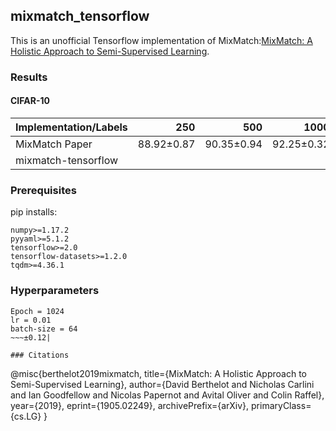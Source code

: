 ## mixmatch_tensorflow
This is an unofficial Tensorflow implementation of MixMatch:[MixMatch: A Holistic Approach to Semi-Supervised Learning](https://arxiv.org/abs/1905.02249). 


### Results
#### CIFAR-10
|  Implementation/Labels  |     250    |     500    |    1000    |    2000    |    4000    | 
| ----------------------- |-----------:|-----------:|-----------:|-----------:|-----------:|
| MixMatch Paper          | 88.92±0.87 | 90.35±0.94 | 92.25±0.32 | 92.97±0.15 | 93.76±0.06 |
| mixmatch-tensorflow     |            |            |            |            |     93.23±0.12|       |

### Prerequisites
pip installs:
~~~
numpy>=1.17.2
pyyaml>=5.1.2
tensorflow>=2.0
tensorflow-datasets>=1.2.0
tqdm>=4.36.1
~~~

### Hyperparameters
~~~
Epoch = 1024
lr = 0.01
batch-size = 64
~~~±0.12|

### Citations
~~~
@misc{berthelot2019mixmatch,
    title={MixMatch: A Holistic Approach to Semi-Supervised Learning},
    author={David Berthelot and Nicholas Carlini and Ian Goodfellow and Nicolas Papernot and Avital Oliver and Colin Raffel},
    year={2019},
    eprint={1905.02249},
    archivePrefix={arXiv},
    primaryClass={cs.LG}
}
~~~

